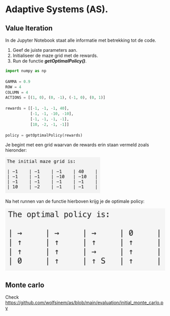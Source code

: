 # Adaptive Systems (AS).
## Value Iteration


In de Jupyter Notebook staat alle informatie met betrekking tot de code.

1. Geef de juiste parameters aan.
2. Initialiseer de maze grid met de rewards.
3. Run de functie ***getOptimalPolicy()***.

```python
import numpy as np

GAMMA = 0.9
ROW = 4
COLUMN = 4
ACTIONS = [(1, 0), (0, -1), (-1, 0), (0, 1)]

rewards = [[-1, -1, -1, 40],
           [-1, -1, -10, -10],
           [-1, -1, -1, -1],
           [10, -2, -1, -1]]

policy = getOptimalPolicy(rewards)
```

Je begint met een grid waarvan de rewards erin staan vermeld zoals hieronder:

![Alt text](images/initial_grid.png "Title")

Na het runnen van de functie hierboven krijg je de optimale policy:

![Alt text](images/optimal_policy2.png "Title")

## Monte carlo
Check https://github.com/wolfsinem/as/blob/main/evaluation/initial_monte_carlo.py
